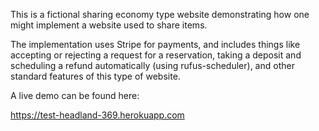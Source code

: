 
This is a fictional sharing economy type website demonstrating how one might implement a website used to share items.

The implementation uses Stripe for payments, and includes things like accepting or rejecting a request for a reservation, taking a deposit and scheduling a refund automatically (using rufus-scheduler), and other standard features of this type of website.

A live demo can be found here:

https://test-headland-369.herokuapp.com
